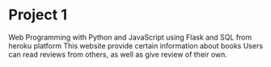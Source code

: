 # Project 1

Web Programming with Python and JavaScript using Flask and SQL from heroku platform
This website provide certain information about books
Users can read reviews from others, as well as give review of their own.
